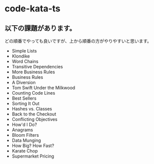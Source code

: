 # code-kata-ts
## 以下の課題があります。
どの順番でやっても良いですが、上から順番の方がやりやすいと思います。
- Simple Lists
- Klondike
- Word Chains
- Transitive Dependencies
- More Business Rules
- Business Rules
- A Diversion
- Tom Swift Under the Milkwood
- Counting Code Lines
- Best Sellers
- Sorting It Out
- Hashes vs. Classes
- Back to the Checkout
- Conflicting Objectives
- How'd I Do?
- Anagrams
- Bloom Filters
- Data Munging
- How Big? How Fast?
- Karate Chop
- Supermarket Pricing
